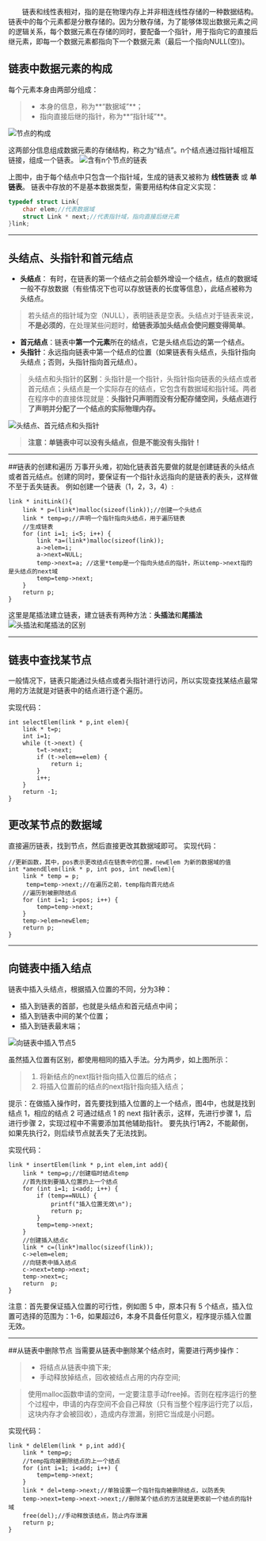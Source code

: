 &emsp;&emsp;链表和线性表相对，指的是在物理内存上并非相连线性存储的一种数据结构。链表中的每个元素都是分散存储的。因为分散存储，为了能够体现出数据元素之间的逻辑关系，每个数据元素在存储的同时，要配备一个指针，用于指向它的直接后继元素，即每一个数据元素都指向下一个数据元素（最后一个指向NULL(空))。

## 链表中数据元素的构成
每个元素本身由两部分组成：
>* 本身的信息，称为**“数据域”**；
>* 指向直接后继的指针，称为**“指针域”**。

![节点的构成](https://upload-images.jianshu.io/upload_images/1038472-894c089ac6ff4b8a.png?imageMogr2/auto-orient/strip%7CimageView2/2/w/1240)

这两部分信息组成数据元素的存储结构，称之为“结点”。n个结点通过指针域相互链接，组成一个链表。
![含有n个节点的链表](https://upload-images.jianshu.io/upload_images/1038472-b232311a88a87544.png?imageMogr2/auto-orient/strip%7CimageView2/2/w/1240)

上图中，由于每个结点中只包含一个指针域，生成的链表又被称为 **线性链表** 或 **单链表**。
链表中存放的不是基本数据类型，需要用结构体自定义实现：
```c
typedef struct Link{
    char elem;//代表数据域
    struct Link * next;//代表指针域，指向直接后继元素
}link;
```
***
## 头结点、头指针和首元结点
* **头结点**： 有时，在链表的第一个结点之前会额外增设一个结点，结点的数据域一般不存放数据（有些情况下也可以存放链表的长度等信息），此结点被称为头结点。
> 若头结点的指针域为空（NULL），表明链表是空表。头结点对于链表来说，**不是必须的**，在处理某些问题时，**给链表添加头结点会使问题变得简单**。
* **首元结点**：链表中**第一个元素**所在的结点，它是头结点后边的第一个结点。
* **头指针**：永远指向链表中第一个结点的位置（如果链表有头结点，头指针指向头结点；否则，头指针指向首元结点）。
> 头结点和头指针的**区别**：头指针是一个指针，头指针指向链表的头结点或者首元结点；头结点是一个实际存在的结点，它包含有数据域和指针域。两者在程序中的直接体现就是：**头指针只声明而没有分配存储空间，头结点进行了声明并分配了一个结点的实际物理内存。**

![头结点、首元结点和头指针](https://upload-images.jianshu.io/upload_images/1038472-243d165e52b00d1c.png?imageMogr2/auto-orient/strip%7CimageView2/2/w/1240)

>**注意：单链表中可以没有头结点，但是不能没有头指针！**
***
##链表的创建和遍历
万事开头难，初始化链表首先要做的就是创建链表的头结点或者首元结点。创建的同时，要保证有一个指针永远指向的是链表的表头，这样做不至于丢失链表。
例如创建一个链表（1，2，3，4）:
```
link * initLink(){
    link * p=(link*)malloc(sizeof(link));//创建一个头结点
    link * temp=p;//声明一个指针指向头结点，用于遍历链表
    //生成链表
    for (int i=1; i<5; i++) {
        link *a=(link*)malloc(sizeof(link));
        a->elem=i;
        a->next=NULL;
        temp->next=a; //这里*temp是一个指向头结点的指针，所以temp->next指的是头结点的next域
        temp=temp->next;
    }
    return p;
}
```
这里是尾插法建立链表，建立链表有两种方法：**头插法**和**尾插法**
![头插法和尾插法的区别](https://upload-images.jianshu.io/upload_images/1038472-bd404830d0897afe.png?imageMogr2/auto-orient/strip%7CimageView2/2/w/1240)

***
## 链表中查找某节点
一般情况下，链表只能通过头结点或者头指针进行访问，所以实现查找某结点最常用的方法就是对链表中的结点进行逐个遍历。

实现代码：
```
int selectElem(link * p,int elem){
    link * t=p;
    int i=1;
    while (t->next) {
        t=t->next;
        if (t->elem==elem) {
            return i;
        }
        i++;
    }
    return -1;
}
```
## 更改某节点的数据域
直接遍历链表，找到节点，然后直接更改其数据域即可。
实现代码：
```
//更新函数，其中，pos表示更改结点在链表中的位置，newElem 为新的数据域的值
int *amendElem(link * p, int pos, int newElem){
    link * temp = p;
     temp=temp->next;//在遍历之前，temp指向首元结点
    //遍历到被删除结点
    for (int i=1; i<pos; i++) {
        temp=temp->next;
    }
    temp->elem=newElem;
    return p;
}
```
***
## 向链表中插入结点
链表中插入头结点，根据插入位置的不同，分为3种：
* 插入到链表的首部，也就是头结点和首元结点中间；
* 插入到链表中间的某个位置；
* 插入到链表最末端；

![向链表中插入节点5](https://upload-images.jianshu.io/upload_images/1038472-3042d424f02069d4.png?imageMogr2/auto-orient/strip%7CimageView2/2/w/1240)

虽然插入位置有区别，都使用相同的插入手法。分为两步，如上图所示：
> 1. 将新结点的next指针指向插入位置后的结点；
> 2. 将插入位置前的结点的next指针指向插入结点；

提示：在做插入操作时，首先要找到插入位置的上一个结点，图4中，也就是找到结点 1，相应的结点 2 可通过结点 1 的 next 指针表示，这样，先进行步骤 1，后进行步骤 2，实现过程中不需要添加其他辅助指针。
要先执行1再2，不能颠倒，如果先执行2，则后续节点就丢失了无法找到。

实现代码：
```
link * insertElem(link * p,int elem,int add){
    link * temp=p;//创建临时结点temp
    //首先找到要插入位置的上一个结点
    for (int i=1; i<add; i++) {
        if (temp==NULL) {
            printf("插入位置无效\n");
            return p;
        }
        temp=temp->next;
    }    
    //创建插入结点c
    link * c=(link*)malloc(sizeof(link));
    c->elem=elem;
    //向链表中插入结点
    c->next=temp->next;
    temp->next=c;
    return  p;
}
```
注意：首先要保证插入位置的可行性，例如图 5 中，原本只有 5 个结点，插入位置可选择的范围为：1-6，如果超过6，本身不具备任何意义，程序提示插入位置无效。
***
##从链表中删除节点
当需要从链表中删除某个结点时，需要进行两步操作：
>* 将结点从链表中摘下来;
>* 手动释放掉结点，回收被结点占用的内存空间;

>使用malloc函数申请的空间，一定要注意手动free掉。否则在程序运行的整个过程中，申请的内存空间不会自己释放（只有当整个程序运行完了以后，这块内存才会被回收），造成内存泄漏，别把它当成是小问题。

实现代码：
```
link * delElem(link * p,int add){
    link * temp=p;
    //temp指向被删除结点的上一个结点
    for (int i=1; i<add; i++) {
        temp=temp->next;
    }
    link * del=temp->next;//单独设置一个指针指向被删除结点，以防丢失
    temp->next=temp->next->next;//删除某个结点的方法就是更改前一个结点的指针域
    free(del);//手动释放该结点，防止内存泄漏
    return p;
}
```
